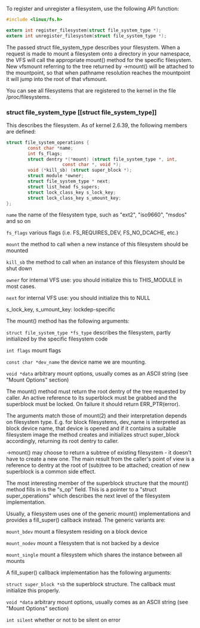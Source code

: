 
To register and unregister a filesystem, use the following API function:
```C
#include <linux/fs.h>

extern int register_filesystem(struct file_system_type *);
extern int unregister_filesystem(struct file_system_type *);
```

The passed struct file_system_type describes your filesystem. When a request is made to mount a filesystem onto a directory in your namespace, the VFS will call the appropriate mount() method for the specific filesystem. New vfsmount referring to the tree returned by ->mount() will be attached to the mountpoint, so that when pathname resolution reaches the mountpoint it will jump into the root of that vfsmount.

You can see all filesystems that are registered to the kernel in the file /proc/filesystems.

### struct file_system_type [[struct file_system_type]]

This describes the filesystem.  As of kernel 2.6.39, the following
members are defined:

```C
struct file_system_operations {
		const char *name;
		int fs_flags;
		struct dentry *(*mount) (struct file_system_type *, int,
					 const char *, void *);
		void (*kill_sb) (struct super_block *);
		struct module *owner;
		struct file_system_type * next;
		struct list_head fs_supers;
		struct lock_class_key s_lock_key;
		struct lock_class_key s_umount_key;
};
```

``name``
	the name of the filesystem type, such as "ext2", "iso9660",
	"msdos" and so on

``fs_flags``
	various flags (i.e. FS_REQUIRES_DEV, FS_NO_DCACHE, etc.)

``mount``
	the method to call when a new instance of this filesystem should
	be mounted

``kill_sb``
	the method to call when an instance of this filesystem should be
	shut down


``owner``
	for internal VFS use: you should initialize this to THIS_MODULE
	in most cases.

``next``
	for internal VFS use: you should initialize this to NULL

  s_lock_key, s_umount_key: lockdep-specific

The mount() method has the following arguments:

``struct file_system_type *fs_type``
	describes the filesystem, partly initialized by the specific
	filesystem code

``int flags``
	mount flags

``const char *dev_name``
	the device name we are mounting.

``void *data``
	arbitrary mount options, usually comes as an ASCII string (see
	"Mount Options" section)

The mount() method must return the root dentry of the tree requested by
caller.  An active reference to its superblock must be grabbed and the
superblock must be locked.  On failure it should return ERR_PTR(error).

The arguments match those of mount(2) and their interpretation depends
on filesystem type.  E.g. for block filesystems, dev_name is interpreted
as block device name, that device is opened and if it contains a
suitable filesystem image the method creates and initializes struct
super_block accordingly, returning its root dentry to caller.

->mount() may choose to return a subtree of existing filesystem - it
doesn't have to create a new one.  The main result from the caller's
point of view is a reference to dentry at the root of (sub)tree to be
attached; creation of new superblock is a common side effect.

The most interesting member of the superblock structure that the mount()
method fills in is the "s_op" field.  This is a pointer to a "struct
super_operations" which describes the next level of the filesystem
implementation.

Usually, a filesystem uses one of the generic mount() implementations
and provides a fill_super() callback instead.  The generic variants are:

``mount_bdev``
	mount a filesystem residing on a block device

``mount_nodev``
	mount a filesystem that is not backed by a device

``mount_single``
	mount a filesystem which shares the instance between all mounts

A fill_super() callback implementation has the following arguments:

``struct super_block *sb``
	the superblock structure.  The callback must initialize this
	properly.

``void *data``
	arbitrary mount options, usually comes as an ASCII string (see
	"Mount Options" section)

``int silent``
	whether or not to be silent on error

